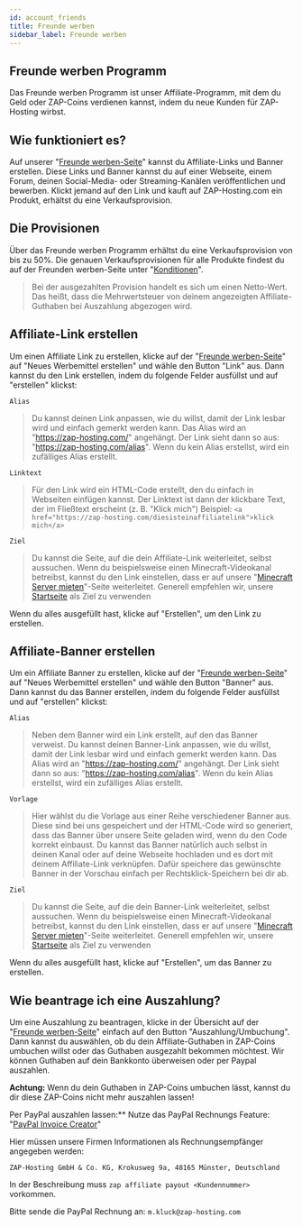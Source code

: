 ```yaml
---
id: account_friends
title: Freunde werben
sidebar_label: Freunde werben
---
```


## Freunde werben Programm
Das Freunde werben Programm ist unser Affiliate-Programm, mit dem du Geld oder ZAP-Coins verdienen kannst, indem du neue Kunden für ZAP-Hosting wirbst.

## Wie funktioniert es?

Auf unserer "[Freunde werben-Seite](https://zap-hosting.com/de/customer/affiliate/)" kannst du Affiliate-Links und Banner erstellen. Diese Links und Banner kannst du auf einer Webseite, einem Forum, deinen Social-Media- oder Streaming-Kanälen veröffentlichen und bewerben. Klickt jemand auf den Link und kauft auf ZAP-Hosting.com ein Produkt, erhältst du eine Verkaufsprovision.

## Die Provisionen
Über das Freunde werben Programm erhältst du eine Verkaufsprovision von bis zu 50%. Die genauen Verkaufsprovisionen für alle Produkte findest du auf der Freunden werben-Seite unter "[Konditionen](https://zap-hosting.com/de/customer/affiliate/conditions/)".

> Bei der ausgezahlten Provision handelt es sich um einen Netto-Wert.
Das heißt, dass die Mehrwertsteuer von deinem angezeigten Affiliate-Guthaben bei Auszahlung abgezogen wird. 

## Affiliate-Link erstellen

Um einen Affiliate Link zu erstellen, klicke auf der "[Freunde werben-Seite](https://zap-hosting.com/de/customer/affiliate/)" auf "Neues Werbemittel erstellen" und wähle den Button "Link" aus. Dann kannst du den Link erstellen, indem du folgende Felder ausfüllst und auf "erstellen" klickst:

`Alias`

> Du kannst deinen Link anpassen, wie du willst, damit der Link lesbar wird und einfach gemerkt werden kann. Das Alias wird an "https://zap-hosting.com/" angehängt. Der Link sieht dann so aus: 
> "https://zap-hosting.com/alias". 
> Wenn du kein Alias erstellst, wird ein zufälliges Alias erstellt.

`Linktext`

> Für den Link wird ein HTML-Code erstellt, den du einfach in Webseiten einfügen kannst. Der Linktext ist dann der klickbare Text, der im Fließtext erscheint (z. B. "Klick mich")
> Beispiel: `<a href="https://zap-hosting.com/diesisteinaffiliatelink">klick mich</a>`

`Ziel`

> Du kannst die Seite, auf die dein Affiliate-Link weiterleitet, selbst aussuchen. Wenn du beispielsweise einen Minecraft-Videokanal betreibst, kannst du den Link einstellen, dass er auf unsere "[Minecraft Server mieten](https://zap-hosting.com/de/minecraft-server-mieten/)"-Seite weiterleitet.
> Generell empfehlen wir, unsere [Startseite](https://zap-hosting.com/de/) als Ziel zu verwenden


Wenn du alles ausgefüllt hast, klicke auf "Erstellen", um den Link zu erstellen.


## Affiliate-Banner erstellen

Um ein Affiliate Banner zu erstellen, klicke auf der "[Freunde werben-Seite](https://zap-hosting.com/de/customer/affiliate/)" auf "Neues Werbemittel erstellen" und wähle den Button "Banner" aus. Dann kannst du das Banner erstellen, indem du folgende Felder ausfüllst und auf "erstellen" klickst:

`Alias`

> Neben dem Banner wird ein Link erstellt, auf den das Banner verweist. Du kannst deinen Banner-Link anpassen, wie du willst, damit der Link lesbar wird und einfach gemerkt werden kann. Das Alias wird an "https://zap-hosting.com/" angehängt. Der Link sieht dann so aus: 
> "https://zap-hosting.com/alias". 
> Wenn du kein Alias erstellst, wird ein zufälliges Alias erstellt.


`Vorlage`

> Hier wählst du die Vorlage aus einer Reihe verschiedener Banner aus. Diese sind bei uns gespeichert und der HTML-Code wird so generiert, dass das Banner über unsere Seite geladen wird, wenn du den Code korrekt einbaust.
> Du kannst das Banner natürlich auch selbst in deinen Kanal oder auf deine Webseite hochladen und es dort mit deinem Affiliate-Link verknüpfen. Dafür speichere das gewünschte Banner in der Vorschau einfach per Rechtsklick-Speichern bei dir ab.

`Ziel`

> Du kannst die Seite, auf die dein Banner-Link weiterleitet, selbst aussuchen. Wenn du beispielsweise einen Minecraft-Videokanal betreibst, kannst du den Link einstellen, dass er auf unsere "[Minecraft Server mieten](https://zap-hosting.com/de/minecraft-server-mieten/)"-Seite weiterleitet.
> Generell empfehlen wir, unsere [Startseite](https://zap-hosting.com/de/) als Ziel zu verwenden

Wenn du alles ausgefüllt hast, klicke auf "Erstellen", um das Banner zu erstellen.

## Wie beantrage ich eine Auszahlung?

Um eine Auszahlung zu beantragen, klicke in der Übersicht auf der "[Freunde werben-Seite](https://zap-hosting.com/de/customer/affiliate/)" einfach auf den Button "Auszahlung/Umbuchung". Dann kannst du auswählen, ob du dein Affiliate-Guthaben in ZAP-Coins umbuchen willst oder das Guthaben ausgezahlt bekommen möchtest. Wir können Guthaben auf dein Bankkonto überweisen oder per Paypal auszahlen.

**Achtung:**
Wenn du dein Guthaben in ZAP-Coins umbuchen lässt, kannst du dir diese ZAP-Coins nicht mehr auszahlen lassen!

Per PayPal auszahlen lassen:**
Nutze das PayPal Rechnungs Feature: "[PayPal Invoice Creator](https://www.paypal.com/invoice/create?fromWidget=newuser)"

Hier müssen unsere Firmen Informationen als Rechnungsempfänger angegeben werden:

`ZAP-Hosting GmbH & Co. KG,
Krokusweg 9a,
48165 Münster,
Deutschland`


In der Beschreibung muss `zap affiliate payout <Kundennummer>` vorkommen.

Bitte sende die PayPal Rechnung an: `m.kluck@zap-hosting.com`


